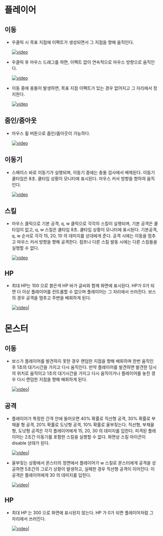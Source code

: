 # 플레이어
## 이동
* 우클릭 시 목표 지점에 이펙트가 생성되면서 그 지점을 향해 움직인다.

    [![video](https://img.youtube.com/vi/idr-f75ca-8/0.jpg)](https://www.youtube.com/watch?v=idr-f75ca-8)

* 우클릭 후 마우스 드래그를 하면, 이펙트 없이 연속적으로 마우스 방향으로 움직인다.

    [![video](https://img.youtube.com/vi/c5z-8Aq7CWU/0.jpg)](https://www.youtube.com/watch?v=c5z-8Aq7CWU)

* 이동 중에 충돌이 발생하면, 목표 지점 이펙트가 있는 경우 없어지고 그 자리에서 정지한다.

    [![video](https://img.youtube.com/vi/IThrRXisehE/0.jpg)](https://www.youtube.com/watch?v=IThrRXisehE)

## 줌인/줌아웃
* 마우스 휠 버튼으로 줌인/줌아웃이 가능하다.

    [![video](https://img.youtube.com/vi/mouuOAyXfGY/0.jpg)](https://www.youtube.com/watch?v=mouuOAyXfGY)

## 이동기
* 스페이스 바로 이동기가 실행되며, 이동기 중에는 충돌 검사에서 배제된다. 이동기 쿨타임은 8초. 쿨타임 상황이 모니터에 표시된다. 마우스 커서 방향을 향하여 움직인다.

    [![video](https://img.youtube.com/vi/glbuAqdA6MU/0.jpg)](https://www.youtube.com/watch?v=glbuAqdA6MU)

## 스킬
* 마우스 클릭으로 기본 공격, q, w 클릭으로 각각의 스킬이 실행되며, 기본 공격은 쿨타임이 없고, q, w 스킬은 쿨타임 8초. 쿨타임 상황이 모니터에 표시된다.
기본공격, q, w 순서로 각각 15, 20, 10 의 데미지를 상대에게 준다.
공격 시에는 이동을 멈추고 마우스 커서 방향을 향해 공격한다. 점프나 다른 스킬 발동 시에는 다른 스킬들을 실행할 수 없다.

    [![video](https://img.youtube.com/vi/e4J27O2lQHA/0.jpg)](https://www.youtube.com/watch?v=e4J27O2lQHA)

## HP
* 최대 HP는 100 으로 붉은색 HP 바가 글씨와 함께 화면에 표시된다. HP가 0가 되면 더 이상 플레이어를 컨트롤할 수 없으며 플레이어는 그 자리에서 쓰러진다. 보스의 경우 공격을 멈추고 주변을 배회하게 된다.

    [![video](https://img.youtube.com/vi/RpF3Uwk/0.jpg)](https://www.youtube.com/watch?v=4A3-RpF3Uwk)|

# 몬스터
## 이동
* 보스가 플레이어를 발견하지 못한 경우 랜덤한 지점을 향해 배회하며 한번 움직인 후 1초의 대기시간을 가지고 다시 움직인다. 만약 플레이어를 발견하면 발견한 당시의 위치로 움직이고 1초의 대기시간을 가지고 다시 움직이거나 플레이어를 놓친 경우 다시 랜덤한 지점을 향해 배회하게 된다.

    [![video](https://img.youtube.com/vi/uXzFdxIBYU8/0.jpg)](https://www.youtube.com/watch?v=uXzFdxIBYU8)|

## 공격
* 플레이어가 특정한 간격 안에 들어오면 40% 확률로 직선형 공격, 30% 확률로 부채꼴 형 공격, 20% 확률로 도넛형 공격, 10% 확률로 울부짖는다. 직선형, 부채꼴 형, 도넛형 공격은 각각 플레이어에게 15, 20, 30 의 데미지를 입힌다.
피격된 플레이어는 2초간 이동기를 포함한 스킬을 실행할 수 없다. 화면상 스킬 아이콘이 disable 상태가 된다.


    [![video](https://img.youtube.com/vi/YitXcNrzLm8/0.jpg)](https://www.youtube.com/watch?v=YitXcNrzLm8)|

* 울부짖는 상황에서 몬스터의 정면에서 플레이어가 w 스킬로 몬스터에게 공격을 성공하면 5초간의 그로기 상황이 발생하고, 실패한 경우 직선형 공격이 이어진다. 이 공격은 플레이어에게 30 의 데미지를 입힌다.

    [![video](https://img.youtube.com/vi/IThrRXisehE/0.jpg)](https://www.youtube.com/watch?v=IThrRXisehE)|

## HP
* 최대 HP 는 300 으로 화면에 표시된지 않는다. HP 가 0가 되면 플레이어처럼 그 자리에서 쓰러진다.

    [![video](https://img.youtube.com/vi/IThrRXisehE/0.jpg)](https://www.youtube.com/watch?v=IThrRXisehE)|

